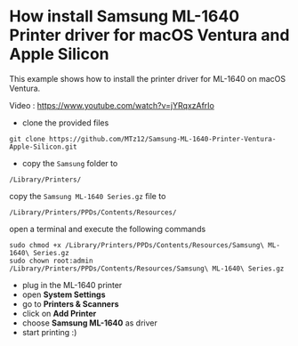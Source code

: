 # How install Samsung ML-1640 Printer driver for macOS Ventura and Apple Silicon

This example shows how to install the printer driver for ML-1640 on macOS Ventura.


Video : https://www.youtube.com/watch?v=jYRqxzAfrIo

- clone the provided files
````
git clone https://github.com/MTz12/Samsung-ML-1640-Printer-Ventura-Apple-Silicon.git
````

- copy the ``Samsung`` folder to
````
/Library/Printers/
````

copy the ``Samsung ML-1640 Series.gz`` file to
````
/Library/Printers/PPDs/Contents/Resources/
````

open a terminal and execute the following commands
````
sudo chmod +x /Library/Printers/PPDs/Contents/Resources/Samsung\ ML-1640\ Series.gz
sudo chown root:admin /Library/Printers/PPDs/Contents/Resources/Samsung\ ML-1640\ Series.gz
````

- plug in the ML-1640 printer
- open **System Settings**
- go to **Printers & Scanners**
- click on **Add Printer**
- choose **Samsung ML-1640** as driver
- start printing :)
